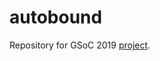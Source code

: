 # autobound
Repository for GSoC 2019 [project](https://summerofcode.withgoogle.com/projects/#5892666334642176).<br>
